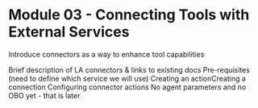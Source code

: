 # Module 03 - Connecting Tools with External Services 

Introduce connectors as a way to enhance tool capabilities

Brief description of LA connectors & links to existing docs
Pre-requisites (need to define which service we will use)
Creating an actionCreating a connection
Configuring connector actions
No agent parameters and no OBO yet - that is later
